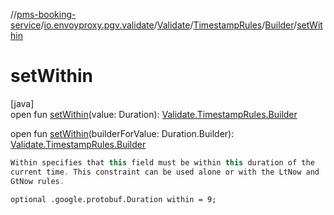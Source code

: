 //[pms-booking-service](../../../../../index.md)/[io.envoyproxy.pgv.validate](../../../index.md)/[Validate](../../index.md)/[TimestampRules](../index.md)/[Builder](index.md)/[setWithin](set-within.md)

# setWithin

[java]\
open fun [setWithin](set-within.md)(value: Duration): [Validate.TimestampRules.Builder](index.md)

open fun [setWithin](set-within.md)(builderForValue: Duration.Builder): [Validate.TimestampRules.Builder](index.md)

```kotlin
Within specifies that this field must be within this duration of the
current time. This constraint can be used alone or with the LtNow and
GtNow rules.

```
`optional .google.protobuf.Duration within = 9;`